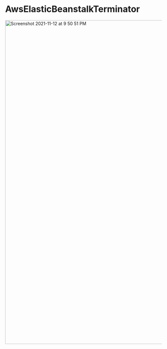 # AwsElasticBeanstalkTerminator

<img width="1042" alt="Screenshot 2021-11-12 at 9 50 51 PM" src="https://user-images.githubusercontent.com/35142542/141499588-b1fd726d-971b-4ff0-8739-8814703572a5.png">
